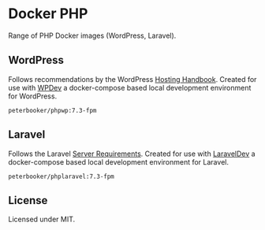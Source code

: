 # Docker PHP
Range of PHP Docker images (WordPress, Laravel).

## WordPress

Follows recommendations by the WordPress [Hosting Handbook](https://make.wordpress.org/hosting/handbook/handbook/server-environment/). Created for use with [WPDev](https://github.com/PeterBooker/wpdev) a docker-compose based local development environment for WordPress.

```
peterbooker/phpwp:7.3-fpm
```

## Laravel

Follows the Laravel [Server Requirements](https://laravel.com/docs/5.8/installation#server-requirements). Created for use with [LaravelDev](https://github.com/PeterBooker/laraveldev) a docker-compose based local development environment for Laravel.

```
peterbooker/phplaravel:7.3-fpm
```

## License

Licensed under MIT.